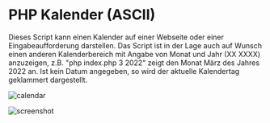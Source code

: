 # PHP Kalender (ASCII)

Dieses Script kann einen Kalender auf einer Webseite oder einer Eingabeaufforderung darstellen. Das Script ist in der Lage auch auf Wunsch einen anderen Kalenderbereich mit Angabe von Monat und Jahr (XX XXXX) anzuzeigen, z.B. "php index.php 3 2022" zeigt den Monat März des Jahres 2022 an. Ist kein Datum angegeben, so wird der aktuelle Kalendertag geklammert dargestellt. 

![calendar](https://user-images.githubusercontent.com/4189795/174492880-c5574fcc-5fb9-4111-9a34-93559567d7e4.png)

![screenshot](https://user-images.githubusercontent.com/4189795/157191315-0f966ee0-936d-4af5-8e6c-1286c5421d8e.png)
